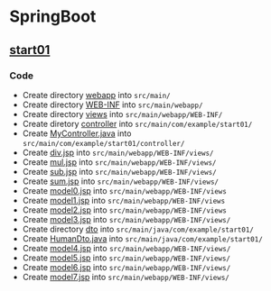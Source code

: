 # SpringBoot
## [start01](../../springboot/start01)
### Code
- Create directory [webapp](../../springboot/start01/src/main/webapp) into `src/main/`
- Create directory [WEB-INF](../../springboot/start01/src/main/webapp/WEB-INF) into `src/main/webapp/`
- Create directory [views](../../springboot/start01/src/main/webapp/WEB-INF/views) into `src/main/webapp/WEB-INF/`
- Create diretory [controller](../../springboot/start01/src/main/java/com/example/start01/controller]) into `src/main/com/example/start01/`
- Create [MyController.java](../../springboot/start01/src/main/java/com/example/start01/controller/MyController.java) into `src/main/com/example/start01/controller/`
- Create [div.jsp](../../springboot/start01/src/main/webapp/WEB-INF/views/div.jsp) into `src/main/webapp/WEB-INF/views/`
- Create [mul.jsp](../../springboot/start01/src/main/webapp/WEB-INF/views/mul.jsp) into `src/main/webapp/WEB-INF/views/`
- Create [sub.jsp](../../springboot/start01/src/main/webapp/WEB-INF/views/sub.jsp) into `src/main/webapp/WEB-INF/views/`
- Create [sum.jsp](../../springboot/start01/src/main/webapp/WEB-INF/views/sum.jsp) into `src/main/webapp/WEB-INF/views/`
- Create [model0.jsp](../../springboot/start01/src/main/webapp/WEB-INF/views/model0.jsp) into `src/main/webapp/WEB-INF/views`
- Create [model1.jsp](../../springboot/start01/src/main/webapp/WEB-INF/views/model1.jsp) into `src/main/webapp/WEB-INF/views`
- Create [model2.jsp](../../springboot/start01/src/main/webapp/WEB-INF/views/model2.jsp) into `src/main/webapp/WEB-INF/views`
- Create [model3.jsp](../../springboot/start01/src/main/webapp/WEB-INF/views/model3.jsp) into `src/main/webapp/WEB-INF/views/`
- Create directory [dto](../../springboot/start01/src/main/java/com/example/start01/dto) into `src/main/java/com/example/start01/`
- Create [HumanDto.java](../../springboot/start01/src/main/java/com/example/start01/dto/HumanDto.java) into `src/main/java/com/example/start01/`
- Create [model4.jsp](../../springboot/start01/src/main/webapp/WEB-INF/views/model4.jsp) into `src/main/webapp/WEB-INF/views/`
- Create [model5.jsp](../../springboot/start01/src/main/webapp/WEB-INF/views/model5.jsp) into `src/main/webapp/WEB-INF/views/`
- Create [model6.jsp](../../springboot/start01/src/main/webapp/WEB-INF/views/model6.jsp) into `src/main/webapp/WEB-INF/views/`
- Create [model7.jsp](../../springboot/start01/src/main/webapp/WEB-INF/views/model7.jsp) into `src/main/webapp/WEB-INF/views/`